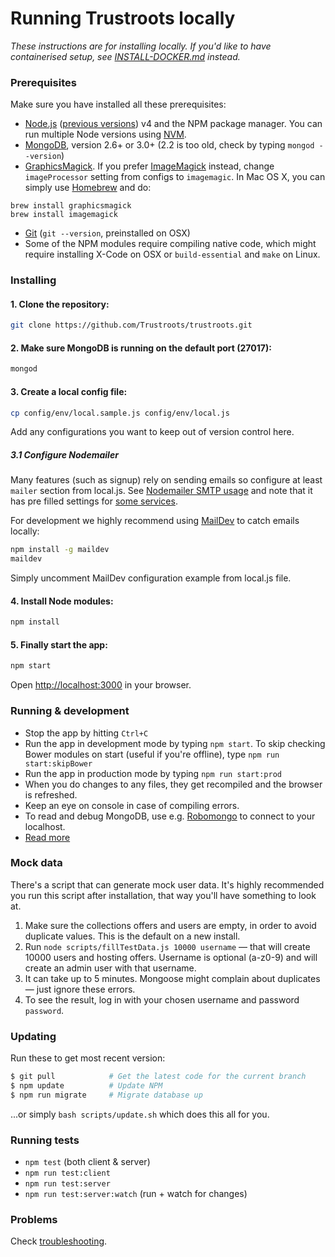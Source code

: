 # Running Trustroots locally

_These instructions are for installing locally. If you'd like to have containerised setup, see [INSTALL-DOCKER.md](INSTALL-DOCKER.md) instead._


### Prerequisites

Make sure you have installed all these prerequisites:
* [Node.js](http://www.nodejs.org/download/) ([previous versions](https://nodejs.org/en/download/releases/)) v4 and the NPM package manager. You can run multiple Node versions using [NVM](https://github.com/creationix/nvm).
* [MongoDB](http://www.mongodb.org/downloads), version 2.6+ or 3.0+ (2.2 is too old, check by typing `mongod --version`)
* [GraphicsMagick](http://www.graphicsmagick.org/). If you prefer [ImageMagick](http://www.imagemagick.org/) instead, change `imageProcessor` setting from configs to `imagemagic`. In Mac OS X, you can simply use [Homebrew](http://mxcl.github.io/homebrew/) and do:
```
brew install graphicsmagick
brew install imagemagick
```
* [Git](https://git-scm.com/) (`git --version`, preinstalled on OSX)
* Some of the NPM modules require compiling native code, which might require installing X-Code on OSX or `build-essential` and `make` on Linux.


### Installing

#### 1. Clone the repository:

```bash
git clone https://github.com/Trustroots/trustroots.git
```

#### 2. Make sure MongoDB is running on the default port (27017):

```bash
mongod
```

#### 3. Create a local config file:

```bash
cp config/env/local.sample.js config/env/local.js
```
Add any configurations you want to keep out of version control here.

##### 3.1 Configure Nodemailer
Many features (such as signup) rely on sending emails so configure at least `mailer` section from local.js. See [Nodemailer SMTP usage](https://github.com/andris9/nodemailer-smtp-transport#usage) and note that it has pre filled settings for [some services](https://github.com/andris9/nodemailer-smtp-transport#using-well-known-services).

For development we highly recommend using [MailDev](http://djfarrelly.github.io/MailDev/) to catch emails locally:
```bash
npm install -g maildev
maildev
```

Simply uncomment MailDev configuration example from local.js file.

#### 4. Install Node modules:
```bash
npm install
```

#### 5. Finally start the app:
```bash
npm start
```

Open [http://localhost:3000](http://localhost:3000) in your browser.


### Running & development

- Stop the app by hitting `Ctrl+C`
- Run the app in development mode by typing `npm start`. To skip checking Bower modules on start (useful if you're offline), type `npm run start:skipBower`
- Run the app in production mode by typing `npm run start:prod`
- When you do changes to any files, they get recompiled and the browser is refreshed.
- Keep an eye on console in case of compiling errors.
- To read and debug MongoDB, use e.g. [Robomongo](https://robomongo.org/) to connect to your localhost.
- [Read more](https://github.com/Trustroots/trustroots/wiki/Development)


### Mock data

There's a script that can generate mock user data. It's highly recommended you run this script after installation, that way you'll have something to look at.

1. Make sure the collections offers and users are empty, in order to avoid duplicate values. This is the default on a new install.
2. Run `node scripts/fillTestData.js 10000 username` — that will create 10000 users and hosting offers. Username is optional (a-z0-9) and will create an admin user with that username.
3. It can take up to 5 minutes. Mongoose might complain about duplicates — just ignore these errors.
4. To see the result, log in with your chosen username and password `password`.


### Updating

Run these to get most recent version:
```bash
$ git pull            # Get the latest code for the current branch
$ npm update          # Update NPM
$ npm run migrate     # Migrate database up
```

...or simply `bash scripts/update.sh` which does this all for you.


### Running tests
- `npm test` (both client & server)
- `npm run test:client`
- `npm run test:server`
- `npm run test:server:watch` (run + watch for changes)

### Problems

Check [troubleshooting](https://github.com/Trustroots/trustroots/wiki/Troubleshooting).
